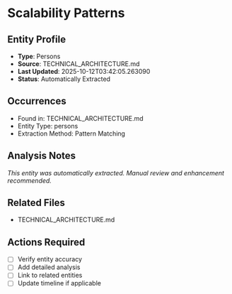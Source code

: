 # Scalability Patterns

## Entity Profile
- **Type**: Persons
- **Source**: TECHNICAL_ARCHITECTURE.md
- **Last Updated**: 2025-10-12T03:42:05.263090
- **Status**: Automatically Extracted

## Occurrences
- Found in: TECHNICAL_ARCHITECTURE.md
- Entity Type: persons
- Extraction Method: Pattern Matching

## Analysis Notes
*This entity was automatically extracted. Manual review and enhancement recommended.*

## Related Files
- TECHNICAL_ARCHITECTURE.md

## Actions Required
- [ ] Verify entity accuracy
- [ ] Add detailed analysis
- [ ] Link to related entities
- [ ] Update timeline if applicable
